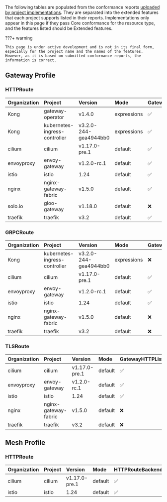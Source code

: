 
The following tables are populated from the conformance reports [uploaded by project implementations](https://github.com/kubernetes-sigs/gateway-api/tree/main/conformance/reports). They are separated into the extended features that each project supports listed in their reports.
Implementations only appear in this page if they pass Core conformance for the resource type, and the features listed should be Extended features.



???+ warning


    This page is under active development and is not in its final form,
    especially for the project name and the names of the features.
    However, as it is based on submitted conformance reports, the information is correct.


## Gateway Profile

### HTTPRoute

| Organization | Project                       | Version               | Mode        | GatewayPort8080    | HTTPRouteHostRewrite   | HTTPRouteMethodMatching   | HTTPRoutePathRewrite   | HTTPRouteQueryParamMatching   | HTTPRouteResponseHeaderModification   | GatewayHTTPListenerIsolation   | GatewayInfrastructurePropagation   | GatewayStaticAddresses   | HTTPRouteBackendProtocolH2C   | HTTPRouteBackendProtocolWebSocket   | HTTPRouteBackendRequestHeaderModification   | HTTPRouteBackendTimeout   | HTTPRouteDestinationPortMatching   | HTTPRoutePathRedirect   | HTTPRoutePortRedirect   | HTTPRouteRequestMirror   | HTTPRouteRequestMultipleMirrors   | HTTPRouteRequestTimeout   | HTTPRouteSchemeRedirect   | HTTPRouteParentRefPort   |
|:-------------|:------------------------------|:----------------------|:------------|:-------------------|:-----------------------|:--------------------------|:-----------------------|:------------------------------|:--------------------------------------|:-------------------------------|:-----------------------------------|:-------------------------|:------------------------------|:------------------------------------|:--------------------------------------------|:--------------------------|:-----------------------------------|:------------------------|:------------------------|:-------------------------|:----------------------------------|:--------------------------|:--------------------------|:-------------------------|
| Kong         | gateway-operator              | v1.4.0                | expressions | :white_check_mark: | :white_check_mark:     | :white_check_mark:        | :white_check_mark:     | :white_check_mark:            | :white_check_mark:                    | :x:                            | :x:                                | :x:                      | :x:                           | :x:                                 | :x:                                         | :x:                       | :x:                                | :x:                     | :x:                     | :x:                      | :x:                               | :x:                       | :x:                       | :x:                      |
| Kong         | kubernetes-ingress-controller | v3.2.0-244-gea4944bb0 | expressions | :white_check_mark: | :white_check_mark:     | :white_check_mark:        | :white_check_mark:     | :white_check_mark:            | :white_check_mark:                    | :x:                            | :x:                                | :x:                      | :x:                           | :x:                                 | :x:                                         | :x:                       | :x:                                | :x:                     | :x:                     | :x:                      | :x:                               | :x:                       | :x:                       | :x:                      |
| cilium       | cilium                        | v1.17.0-pre.1         | default     | :white_check_mark: | :white_check_mark:     | :white_check_mark:        | :white_check_mark:     | :white_check_mark:            | :white_check_mark:                    | :white_check_mark:             | :white_check_mark:                 | :white_check_mark:       | :white_check_mark:            | :white_check_mark:                  | :white_check_mark:                          | :white_check_mark:        | :white_check_mark:                 | :white_check_mark:      | :white_check_mark:      | :white_check_mark:       | :white_check_mark:                | :white_check_mark:        | :white_check_mark:        | :x:                      |
| envoyproxy   | envoy-gateway                 | v1.2.0-rc.1           | default     | :white_check_mark: | :white_check_mark:     | :white_check_mark:        | :white_check_mark:     | :white_check_mark:            | :white_check_mark:                    | :white_check_mark:             | :white_check_mark:                 | :white_check_mark:       | :white_check_mark:            | :white_check_mark:                  | :white_check_mark:                          | :white_check_mark:        | :white_check_mark:                 | :white_check_mark:      | :white_check_mark:      | :white_check_mark:       | :white_check_mark:                | :white_check_mark:        | :white_check_mark:        | :white_check_mark:       |
| istio        | istio                         | 1.24                  | default     | :white_check_mark: | :white_check_mark:     | :white_check_mark:        | :white_check_mark:     | :white_check_mark:            | :white_check_mark:                    | :white_check_mark:             | :white_check_mark:                 | :white_check_mark:       | :white_check_mark:            | :white_check_mark:                  | :white_check_mark:                          | :white_check_mark:        | :white_check_mark:                 | :white_check_mark:      | :white_check_mark:      | :white_check_mark:       | :white_check_mark:                | :white_check_mark:        | :white_check_mark:        | :white_check_mark:       |
| nginx        | nginx-gateway-fabric          | v1.5.0                | default     | :white_check_mark: | :white_check_mark:     | :white_check_mark:        | :white_check_mark:     | :white_check_mark:            | :white_check_mark:                    | :x:                            | :x:                                | :x:                      | :x:                           | :x:                                 | :x:                                         | :x:                       | :x:                                | :x:                     | :white_check_mark:      | :x:                      | :x:                               | :x:                       | :white_check_mark:        | :x:                      |
| solo.io      | gloo-gateway                  | v1.18.0               | default     | :x:                | :white_check_mark:     | :white_check_mark:        | :white_check_mark:     | :white_check_mark:            | :white_check_mark:                    | :x:                            | :x:                                | :x:                      | :x:                           | :x:                                 | :x:                                         | :x:                       | :x:                                | :white_check_mark:      | :white_check_mark:      | :white_check_mark:       | :x:                               | :x:                       | :white_check_mark:        | :x:                      |
| traefik      | traefik                       | v3.2                  | default     | :white_check_mark: | :white_check_mark:     | :white_check_mark:        | :white_check_mark:     | :white_check_mark:            | :white_check_mark:                    | :x:                            | :x:                                | :x:                      | :white_check_mark:            | :white_check_mark:                  | :x:                                         | :x:                       | :white_check_mark:                 | :white_check_mark:      | :white_check_mark:      | :x:                      | :x:                               | :x:                       | :white_check_mark:        | :x:                      |

### GRPCRoute

| Organization | Project                       | Version               | Mode        | GatewayHTTPListenerIsolation   | GatewayInfrastructurePropagation   | GatewayPort8080    | GatewayStaticAddresses   |
|:-------------|:------------------------------|:----------------------|:------------|:-------------------------------|:-----------------------------------|:-------------------|:-------------------------|
| Kong         | kubernetes-ingress-controller | v3.2.0-244-gea4944bb0 | expressions | :x:                            | :x:                                | :x:                | :x:                      |
| cilium       | cilium                        | v1.17.0-pre.1         | default     | :white_check_mark:             | :white_check_mark:                 | :white_check_mark: | :white_check_mark:       |
| envoyproxy   | envoy-gateway                 | v1.2.0-rc.1           | default     | :white_check_mark:             | :white_check_mark:                 | :white_check_mark: | :white_check_mark:       |
| istio        | istio                         | 1.24                  | default     | :white_check_mark:             | :white_check_mark:                 | :white_check_mark: | :white_check_mark:       |
| nginx        | nginx-gateway-fabric          | v1.5.0                | default     | :x:                            | :x:                                | :x:                | :x:                      |
| traefik      | traefik                       | v3.2                  | default     | :x:                            | :x:                                | :x:                | :x:                      |

### TLSRoute

| Organization | Project              | Version       | Mode    | GatewayHTTPListenerIsolation   | GatewayInfrastructurePropagation   | GatewayPort8080    | GatewayStaticAddresses   |
|:-------------|:---------------------|:--------------|:--------|:-------------------------------|:-----------------------------------|:-------------------|:-------------------------|
| cilium       | cilium               | v1.17.0-pre.1 | default | :white_check_mark:             | :white_check_mark:                 | :white_check_mark: | :white_check_mark:       |
| envoyproxy   | envoy-gateway        | v1.2.0-rc.1   | default | :white_check_mark:             | :white_check_mark:                 | :white_check_mark: | :white_check_mark:       |
| istio        | istio                | 1.24          | default | :white_check_mark:             | :white_check_mark:                 | :white_check_mark: | :white_check_mark:       |
| nginx        | nginx-gateway-fabric | v1.5.0        | default | :x:                            | :x:                                | :x:                | :x:                      |
| traefik      | traefik              | v3.2          | default | :x:                            | :x:                                | :x:                | :x:                      |

## Mesh Profile

### HTTPRoute

| Organization   | Project   | Version       | Mode    | HTTPRouteBackendProtocolH2C   | HTTPRouteBackendProtocolWebSocket   | HTTPRouteBackendRequestHeaderModification   | HTTPRouteBackendTimeout   | HTTPRouteDestinationPortMatching   | HTTPRouteHostRewrite   | HTTPRouteMethodMatching   | HTTPRoutePathRedirect   | HTTPRoutePathRewrite   | HTTPRoutePortRedirect   | HTTPRouteQueryParamMatching   | HTTPRouteRequestMirror   | HTTPRouteRequestMultipleMirrors   | HTTPRouteRequestTimeout   | HTTPRouteResponseHeaderModification   | HTTPRouteSchemeRedirect   | MeshClusterIPMatching   | HTTPRouteParentRefPort   | MeshConsumerRoute   |
|:---------------|:----------|:--------------|:--------|:------------------------------|:------------------------------------|:--------------------------------------------|:--------------------------|:-----------------------------------|:-----------------------|:--------------------------|:------------------------|:-----------------------|:------------------------|:------------------------------|:-------------------------|:----------------------------------|:--------------------------|:--------------------------------------|:--------------------------|:------------------------|:-------------------------|:--------------------|
| cilium         | cilium    | v1.17.0-pre.1 | default | :white_check_mark:            | :white_check_mark:                  | :white_check_mark:                          | :white_check_mark:        | :white_check_mark:                 | :white_check_mark:     | :white_check_mark:        | :white_check_mark:      | :white_check_mark:     | :white_check_mark:      | :white_check_mark:            | :white_check_mark:       | :white_check_mark:                | :white_check_mark:        | :white_check_mark:                    | :white_check_mark:        | :white_check_mark:      | :x:                      | :x:                 |
| istio          | istio     | 1.24          | default | :white_check_mark:            | :white_check_mark:                  | :white_check_mark:                          | :white_check_mark:        | :white_check_mark:                 | :white_check_mark:     | :white_check_mark:        | :white_check_mark:      | :white_check_mark:     | :white_check_mark:      | :white_check_mark:            | :white_check_mark:       | :white_check_mark:                | :white_check_mark:        | :white_check_mark:                    | :white_check_mark:        | :x:                     | :white_check_mark:       | :white_check_mark:  |
